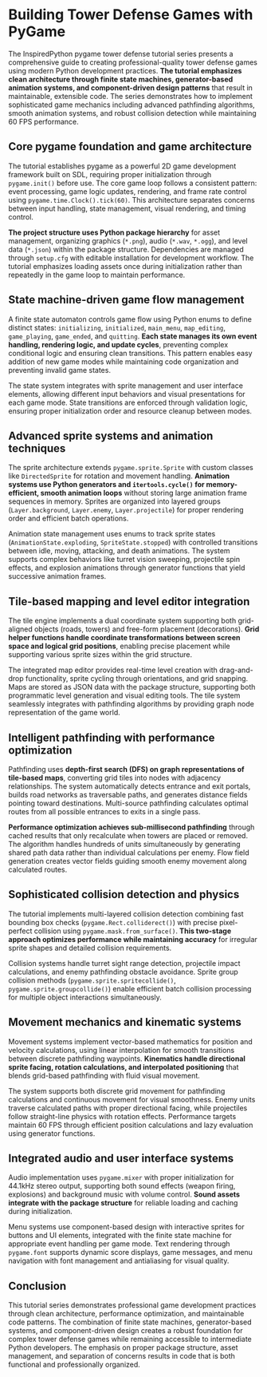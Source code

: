 # Building Tower Defense Games with PyGame

The InspiredPython pygame tower defense tutorial series presents a comprehensive guide to creating professional-quality tower defense games using modern Python development practices. **The tutorial emphasizes clean architecture through finite state machines, generator-based animation systems, and component-driven design patterns** that result in maintainable, extensible code. The series demonstrates how to implement sophisticated game mechanics including advanced pathfinding algorithms, smooth animation systems, and robust collision detection while maintaining 60 FPS performance.

## Core pygame foundation and game architecture

The tutorial establishes pygame as a powerful 2D game development framework built on SDL, requiring proper initialization through `pygame.init()` before use. The core game loop follows a consistent pattern: event processing, game logic updates, rendering, and frame rate control using `pygame.time.Clock().tick(60)`. This architecture separates concerns between input handling, state management, visual rendering, and timing control.

**The project structure uses Python package hierarchy** for asset management, organizing graphics (`*.png`), audio (`*.wav`, `*.ogg`), and level data (`*.json`) within the package structure. Dependencies are managed through `setup.cfg` with editable installation for development workflow. The tutorial emphasizes loading assets once during initialization rather than repeatedly in the game loop to maintain performance.

## State machine-driven game flow management

A finite state automaton controls game flow using Python enums to define distinct states: `initializing`, `initialized`, `main_menu`, `map_editing`, `game_playing`, `game_ended`, and `quitting`. **Each state manages its own event handling, rendering logic, and update cycles**, preventing complex conditional logic and ensuring clean transitions. This pattern enables easy addition of new game modes while maintaining code organization and preventing invalid game states.

The state system integrates with sprite management and user interface elements, allowing different input behaviors and visual presentations for each game mode. State transitions are enforced through validation logic, ensuring proper initialization order and resource cleanup between modes.

## Advanced sprite systems and animation techniques

The sprite architecture extends `pygame.sprite.Sprite` with custom classes like `DirectedSprite` for rotation and movement handling. **Animation systems use Python generators and `itertools.cycle()` for memory-efficient, smooth animation loops** without storing large animation frame sequences in memory. Sprites are organized into layered groups (`Layer.background`, `Layer.enemy`, `Layer.projectile`) for proper rendering order and efficient batch operations.

Animation state management uses enums to track sprite states (`AnimationState.exploding`, `SpriteState.stopped`) with controlled transitions between idle, moving, attacking, and death animations. The system supports complex behaviors like turret vision sweeping, projectile spin effects, and explosion animations through generator functions that yield successive animation frames.

## Tile-based mapping and level editor integration

The tile engine implements a dual coordinate system supporting both grid-aligned objects (roads, towers) and free-form placement (decorations). **Grid helper functions handle coordinate transformations between screen space and logical grid positions**, enabling precise placement while supporting various sprite sizes within the grid structure.

The integrated map editor provides real-time level creation with drag-and-drop functionality, sprite cycling through orientations, and grid snapping. Maps are stored as JSON data with the package structure, supporting both programmatic level generation and visual editing tools. The tile system seamlessly integrates with pathfinding algorithms by providing graph node representation of the game world.

## Intelligent pathfinding with performance optimization

Pathfinding uses **depth-first search (DFS) on graph representations of tile-based maps**, converting grid tiles into nodes with adjacency relationships. The system automatically detects entrance and exit portals, builds road networks as traversable paths, and generates distance fields pointing toward destinations. Multi-source pathfinding calculates optimal routes from all possible entrances to exits in a single pass.

**Performance optimization achieves sub-millisecond pathfinding** through cached results that only recalculate when towers are placed or removed. The algorithm handles hundreds of units simultaneously by generating shared path data rather than individual calculations per enemy. Flow field generation creates vector fields guiding smooth enemy movement along calculated routes.

## Sophisticated collision detection and physics

The tutorial implements multi-layered collision detection combining fast bounding box checks (`pygame.Rect.colliderect()`) with precise pixel-perfect collision using `pygame.mask.from_surface()`. **This two-stage approach optimizes performance while maintaining accuracy** for irregular sprite shapes and detailed collision requirements.

Collision systems handle turret sight range detection, projectile impact calculations, and enemy pathfinding obstacle avoidance. Sprite group collision methods (`pygame.sprite.spritecollide()`, `pygame.sprite.groupcollide()`) enable efficient batch collision processing for multiple object interactions simultaneously.

## Movement mechanics and kinematic systems

Movement systems implement vector-based mathematics for position and velocity calculations, using linear interpolation for smooth transitions between discrete pathfinding waypoints. **Kinematics handle directional sprite facing, rotation calculations, and interpolated positioning** that blends grid-based pathfinding with fluid visual movement.

The system supports both discrete grid movement for pathfinding calculations and continuous movement for visual smoothness. Enemy units traverse calculated paths with proper directional facing, while projectiles follow straight-line physics with rotation effects. Performance targets maintain 60 FPS through efficient position calculations and lazy evaluation using generator functions.

## Integrated audio and user interface systems

Audio implementation uses `pygame.mixer` with proper initialization for 44.1kHz stereo output, supporting both sound effects (weapon firing, explosions) and background music with volume control. **Sound assets integrate with the package structure** for reliable loading and caching during initialization.

Menu systems use component-based design with interactive sprites for buttons and UI elements, integrated with the finite state machine for appropriate event handling per game mode. Text rendering through `pygame.font` supports dynamic score displays, game messages, and menu navigation with font management and antialiasing for visual quality.

## Conclusion

This tutorial series demonstrates professional game development practices through clean architecture, performance optimization, and maintainable code patterns. The combination of finite state machines, generator-based systems, and component-driven design creates a robust foundation for complex tower defense games while remaining accessible to intermediate Python developers. The emphasis on proper package structure, asset management, and separation of concerns results in code that is both functional and professionally organized.